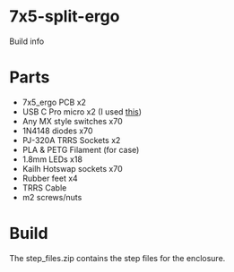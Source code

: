 # 7x5-split-ergo
Build info 

# Parts
   - 7x5_ergo PCB x2
   - USB C Pro micro x2 (I used [this](https://www.aliexpress.com/item/32768308647.html?spm=a2g0o.productlist.0.0.5b4af202azcUkJ&algo_pvid=4d3dc589-608c-4547-bc4f-21e3caa173ed&algo_exp_id=4d3dc589-608c-4547-bc4f-21e3caa173ed-8&pdp_ext_f=%7B%22sku_id%22%3A%2212000024349272663%22%7D&pdp_pi=-1%3B4.72%3B-1%3B-1%40salePrice%3BUSD%3Bsearch-mainSearch))
   - Any MX style switches x70
   - 1N4148 diodes x70
   - PJ-320A TRRS Sockets x2
   - PLA & PETG Filament (for case)
   - 1.8mm LEDs x18
   - Kailh Hotswap sockets x70
   - Rubber feet x4
   - TRRS Cable
   - m2 screws/nuts

# Build 
 The step_files.zip contains the step files for the enclosure.
